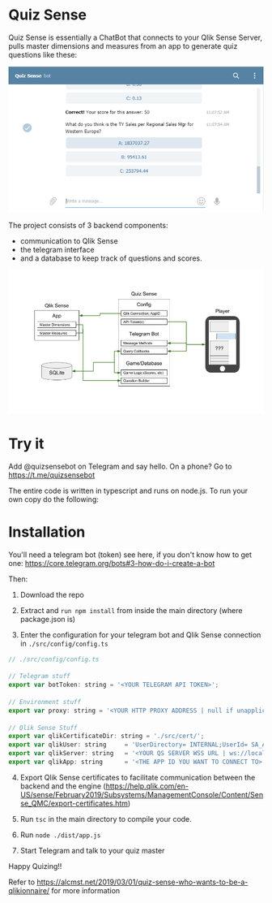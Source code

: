 # Quiz Sense

Quiz Sense is essentially a ChatBot that connects to your Qlik Sense Server, pulls master dimensions and measures from an app to generate quiz questions like these:

![Quiz Sense Image](./resources/2019-03-01-12_25_58-Window.png)

The project consists of 3 backend components: 
* communication to Qlik Sense
* the telegram interface 
* and a database to keep track of questions and scores.

![Quiz Sense Image](./resources/Quiz-Sense-Architecture.png)

# Try it

Add @quizsensebot on Telegram and say hello. On a phone? Go to https://t.me/quizsensebot

The entire code is written in typescript and runs on node.js. To run your own copy do the following:

# Installation

You'll need a telegram bot (token) see here, if you don't know how to get one: https://core.telegram.org/bots#3-how-do-i-create-a-bot

Then:

1) Download the repo

2) Extract and `run npm install` from inside the main directory (where package.json is)

3) Enter the configuration for your telegram bot and Qlik Sense connection in `./src/config/config.ts`

```javascript
// ./src/config/config.ts

// Telegram stuff
export var botToken: string = '<YOUR TELEGRAM API TOKEN>';

// Environment stuff
export var proxy: string = '<YOUR HTTP PROXY ADDRESS | null if unapplicable>';

// Qlik Sense Stuff
export var qlikCertificateDir: string = './src/cert/';
export var qlikUser: string     = 'UserDirectory= INTERNAL;UserId= SA_API';
export var qlikServer: string   = '<YOUR QS SERVER WSS URL | ws://localhost:9076/app/engineData for QS Desktop>';
export var qlikApp: string      = '<THE APP ID YOU WANT TO CONNECT TO>';
```

4) Export Qlik Sense certificates to facilitate communication between the backend and the engine (https://help.qlik.com/en-US/sense/February2019/Subsystems/ManagementConsole/Content/Sense_QMC/export-certificates.htm)

5) Run `tsc` in the main directory to compile your code.

6) Run `node ./dist/app.js`

7) Start Telegram and talk to your quiz master

Happy Quizing!!

Refer to https://alcmst.net/2019/03/01/quiz-sense-who-wants-to-be-a-qlikionnaire/ for more information
